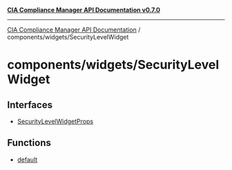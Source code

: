 [**CIA Compliance Manager API Documentation v0.7.0**](../../../README.md)

***

[CIA Compliance Manager API Documentation](../../../modules.md) / components/widgets/SecurityLevelWidget

# components/widgets/SecurityLevelWidget

## Interfaces

- [SecurityLevelWidgetProps](interfaces/SecurityLevelWidgetProps.md)

## Functions

- [default](functions/default.md)
